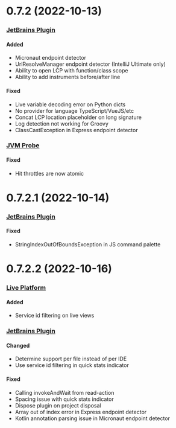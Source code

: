 # 0.7.2 (2022-10-13)

### [JetBrains Plugin](https://github.com/sourceplusplus/interface-jetbrains)

#### Added
- Micronaut endpoint detector
- UrlResolveManager endpoint detector (IntelliJ Ultimate only)
- Ability to open LCP with function/class scope
- Ability to add instruments before/after line

#### Fixed
- Live variable decoding error on Python dicts
- No provider for language TypeScript/VueJS/etc
- Concat LCP location placeholder on long signature
- Log detection not working for Groovy
- ClassCastException in Express endpoint detector

### [JVM Probe](https://github.com/sourceplusplus/probe-jvm)

#### Fixed
- Hit throttles are now atomic

# 0.7.2.1 (2022-10-14)

### [JetBrains Plugin](https://github.com/sourceplusplus/interface-jetbrains)

#### Fixed
- StringIndexOutOfBoundsException in JS command palette

# 0.7.2.2 (2022-10-16)

### [Live Platform](https://github.com/sourceplusplus/sourceplusplus)

#### Added
- Service id filtering on live views

### [JetBrains Plugin](https://github.com/sourceplusplus/interface-jetbrains)

#### Changed
- Determine support per file instead of per IDE
- Use service id filtering in quick stats indicator

#### Fixed
- Calling invokeAndWait from read-action
- Spacing issue with quick stats indicator
- Dispose plugin on project disposal
- Array out of index error in Express endpoint detector
- Kotlin annotation parsing issue in Micronaut endpoint detector

